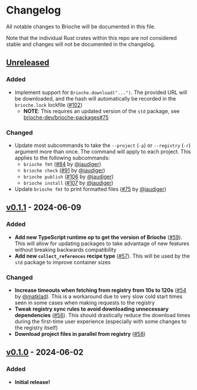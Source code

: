 # Changelog

All notable changes to Brioche will be documented in this file.

Note that the individual Rust crates within this repo are not considered stable and changes will not be documented in the changelog.

## [Unreleased]

### Added

- Implement support for `Brioche.download("...")`. The provided URL will be downloaded, and the hash will automatically be recorded in the `brioche.lock` lockfile ([#102](https://github.com/brioche-dev/brioche/pull/102))
    - **NOTE**: This requires an updated version of the `std` package, see [brioche-dev/brioche-packages#75](https://github.com/brioche-dev/brioche-packages/pull/75)

### Changed

- Update most subcommands to take the `--project` (`-p`) or `--registry` (`-r`) argument more than once. The command will apply to each project. This applies to the following subcommands:
    - `brioche fmt` ([#84](https://github.com/brioche-dev/brioche/pull/84) by [@jaudiger](https://github.com/jaudiger))
    - `brioche check` ([#91](https://github.com/brioche-dev/brioche/pull/91) by [@jaudiger](https://github.com/jaudiger))
    - `brioche publish` ([#106](https://github.com/brioche-dev/brioche/pull/106) by [@jaudiger](https://github.com/jaudiger))
    - `brioche install` ([#107](https://github.com/brioche-dev/brioche/pull/107) by [@jaudiger](https://github.com/jaudiger))
- Update `brioche fmt` to print formatted files ([#75](https://github.com/brioche-dev/brioche/issues/75) by [@jaudiger](https://github.com/jaudiger))

## [v0.1.1] - 2024-06-09

### Added

- **Add new TypeScript runtime op to get the version of Brioche** ([#59](https://github.com/brioche-dev/brioche/pull/59)). This will allow for updating packages to take advantage of new features without breaking backwards compatibility
- **Add new `collect_references` recipe type** ([#57](https://github.com/brioche-dev/brioche/pull/57)). This will be used by the `std` package to improve container sizes

### Changed

- **Increase timeouts when fetching from registry from 10s to 120s** ([#54](https://github.com/brioche-dev/brioche/pull/54) by [@matklad](https://github.com/matklad)). This is a workaround due to very slow cold start times seen in some cases when making requests to the registry
- **Tweak registry sync rules to avoid downloading unnecessary dependencies** ([#56](https://github.com/brioche-dev/brioche/pull/56)). This should drastically reduce the download times during the first-time user experience (especially with some changes to the registry itself)
- **Download project files in parallel from registry** ([#58](https://github.com/brioche-dev/brioche/pull/58))

## [v0.1.0] - 2024-06-02

### Added

- **Initial release!**

[Unreleased]: https://github.com/brioche-dev/brioche/compare/v0.1.1...HEAD
[v0.1.1]: https://github.com/brioche-dev/brioche/releases/tag/v0.1.1
[v0.1.0]: https://github.com/brioche-dev/brioche/releases/tag/v0.1.0
